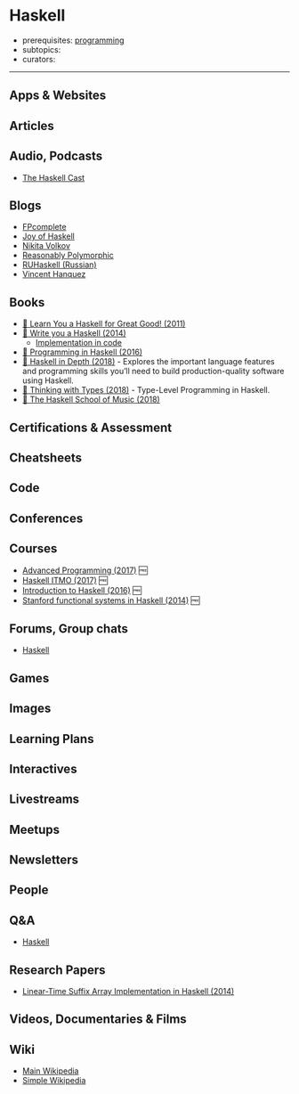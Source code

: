 # Haskell

- prerequisites: [programming](programming.md)
- subtopics:
- curators:

------

## Apps & Websites

## Articles

## Audio, Podcasts

- [The Haskell Cast](http://www.haskellcast.com/)

## Blogs

- [FPcomplete](https://www.fpcomplete.com/)
- [Joy of Haskell](https://joyofhaskell.com/blog.html)
- [Nikita Volkov](http://nikita-volkov.github.io/)
- [Reasonably Polymorphic](http://reasonablypolymorphic.com/blog/archives/)
- [RUHaskell (Russian)](https://ruhaskell.org/)
- [Vincent Hanquez](http://tab.snarc.org/)


## Books

- [📖 Learn You a Haskell for Great Good! (2011)](http://learnyouahaskell.com/)
- [📖 Write you a Haskell (2014)](http://dev.stephendiehl.com/fun/)
  - [Implementation in code](https://github.com/AlphaMarc/WYAH)
- [📕 Programming in Haskell (2016)](http://www.goodreads.com/book/show/912217.Programming_in_Haskell)
- [📕 Haskell in Depth (2018)](https://www.manning.com/books/haskell-in-depth) - Explores the important language features and programming skills you’ll need to build production-quality software using Haskell.
- [📕 Thinking with Types (2018)](https://leanpub.com/thinking-with-types) - Type-Level Programming in Haskell.
- [📕 The Haskell School of Music (2018)](https://www.goodreads.com/book/show/18299474-the-haskell-school-of-music)


## Certifications & Assessment

## Cheatsheets

## Code

## Conferences

## Courses

- [Advanced Programming (2017)](https://www.seas.upenn.edu/~cis552/current/index.html) 🆓
- [Haskell ITMO (2017)](https://github.com/jagajaga/FP-Course-ITMO) 🆓
- [Introduction to Haskell (2016)](http://www.seas.upenn.edu/%7Ecis194/spring13/) 🆓
- [Stanford functional systems in Haskell (2014)](http://www.scs.stanford.edu/14sp-cs240h/) 🆓

## Forums, Group chats

- [Haskell](https://www.reddit.com/r/haskell/)

## Games

## Images

## Learning Plans

## Interactives

## Livestreams

## Meetups

## Newsletters

## People

## Q&A

- [Haskell](https://www.quora.com/topic/Haskell-programming-language)

## Research Papers

- [Linear-Time Suffix Array Implementation in Haskell (2014)](http://www.scs.stanford.edu/14sp-cs240h/projects/isaacs_geiduscheck.pdf)

## Videos, Documentaries & Films

## Wiki
- [Main Wikipedia](https://en.wikipedia.org/wiki/Haskell_(programming_language))
- [Simple Wikipedia](https://simple.wikipedia.org/wiki/Haskell_(programming_language))
